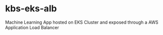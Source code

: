 # kbs-eks-alb
Machine Learning App hosted on EKS Cluster and exposed through a AWS Application Load Balancer
